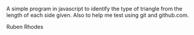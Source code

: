 A simple program in javascript to identify the type of triangle from the length of each side given.
Also to help me test using git and github.com.

Ruben Rhodes